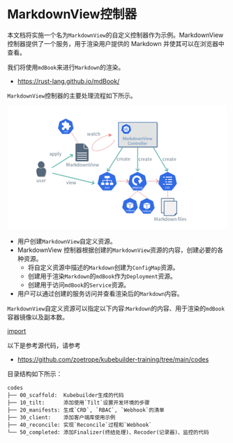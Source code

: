 # MarkdownView控制器

本文档将实施一个名为`MarkdownView`的自定义控制器作为示例。MarkdownView 控制器提供了一个服务，用于渲染用户提供的 Markdown 并使其可以在浏览器中查看。

我们将使用`mdBook`来进行`Markdown`的渲染。

- https://rust-lang.github.io/mdBook/

`MarkdownView`控制器的主要处理流程如下所示。

![MarkdownView Controller](./img/markdownview_controller.png)

- 用户创建`MarkdownView`自定义资源。
- MarkdownView 控制器根据创建的`MarkdownView`资源的内容，创建必要的各种资源。
  - 将自定义资源中描述的`Markdown`创建为`ConfigMap`资源。
  - 创建用于渲染`Markdown`的`mdBook`作为`Deployment`资源。
  - 创建用于访问`mdBook`的`Service`资源。
- 用户可以通过创建的服务访问并查看渲染后的`Markdown`内容。

`MarkdownView`自定义资源可以指定以下内容:`Markdown`的内容、用于渲染的`mdBook`容器镜像以及副本数。

[import](../../codes/50_completed/config/samples/view_v1_markdownview.yaml)

以下是参考源代码，请参考

- https://github.com/zoetrope/kubebuilder-training/tree/main/codes

目录结构如下所示：

```
codes
├── 00_scaffold:  Kubebuilder生成的代码
├── 10_tilt:      添加使用`Tilt`设置开发环境的步骤
├── 20_manifests: 生成`CRD`, `RBAC`, `Webhook`的清单
├── 30_client:    添加客户端库使用示例
├── 40_reconcile: 实现`Reconcile`过程和`Webhook`
└── 50_completed: 添加Finalizer(终结处理)、Recoder(记录器)、监控的代码
```
